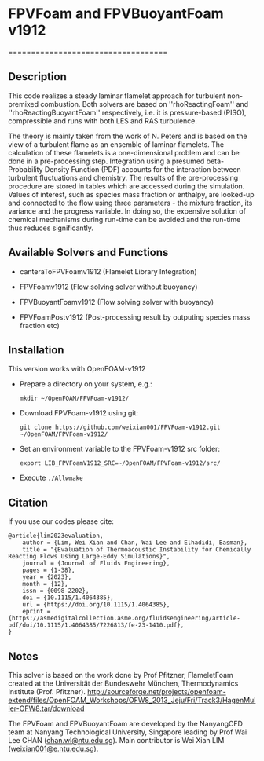 # FPVFoam and FPVBuoyantFoam v1912
===================================

## Description

This code realizes a steady laminar flamelet approach for turbulent non-premixed combustion.
Both solvers are based on ''rhoReactingFoam'' and ''rhoReactingBuoyantFoam'' respectively, i.e. it is pressure-based (PISO), compressible and runs with both LES and RAS turbulence.
 
The theory is mainly taken from the work of N. Peters and is based on the view of a turbulent flame as an ensemble of laminar flamelets.
The calculation of these flamelets is a one-dimensional problem and can be done in a pre-processing step.
Integration using a presumed beta-Probability Density Function (PDF) accounts for the interaction between turbulent fluctuations and chemistry.
The results of the pre-processing procedure are stored in tables which are accessed during the simulation.
Values of interest, such as species mass fraction or enthalpy, are looked-up and connected to the flow using three parameters - the mixture fraction, its variance and the progress variable.
In doing so, the expensive solution of chemical mechanisms during run-time can be avoided and the run-time thus reduces significantly.

## Available Solvers and Functions

* canteraToFPVFoamv1912 (Flamelet Library Integration)

* FPVFoamv1912 (Flow solving solver without buoyancy)

* FPVBuoyantFoamv1912 (Flow solving solver with buoyancy)

* FPVFoamPostv1912 (Post-processing result by outputing species mass fraction etc)

## Installation

This version works with OpenFOAM-v1912

* Prepare a directory on your system, e.g.:  

  `mkdir ~/OpenFOAM/FPVFoam-v1912/`

* Download FPVFoam-v1912 using git:

  `git clone https://github.com/weixian001/FPVFoam-v1912.git ~/OpenFOAM/FPVFoam-v1912/`

* Set an environment variable to the FPVFoam-v1912 src folder:

  `export LIB_FPVFoamV1912_SRC=~/OpenFOAM/FPVFoam-v1912/src/`

* Execute `./Allwmake`

## Citation

If you use our codes please cite:

```
@article{lim2023evaluation,
    author = {Lim, Wei Xian and Chan, Wai Lee and Elhadidi, Basman},
    title = "{Evaluation of Thermoacoustic Instability for Chemically Reacting Flows Using Large-Eddy Simulations}",
    journal = {Journal of Fluids Engineering},
    pages = {1-38},
    year = {2023},
    month = {12},
    issn = {0098-2202},
    doi = {10.1115/1.4064385},
    url = {https://doi.org/10.1115/1.4064385},
    eprint = {https://asmedigitalcollection.asme.org/fluidsengineering/article-pdf/doi/10.1115/1.4064385/7226813/fe-23-1410.pdf},
}

```

## Notes
This solver is based on the work done by Prof Pfitzner, FlameletFoam created at the Universität der Bundeswehr München, Thermodynamics Institute (Prof. Pfitzner). http://sourceforge.net/projects/openfoam-extend/files/OpenFOAM_Workshops/OFW8_2013_Jeju/Fri/Track3/HagenMuller-OFW8.tar/download

The FPVFoam and FPVBuoyantFoam are developed by the NanyangCFD team at Nanyang Technological University, Singapore leading by Prof Wai Lee CHAN (chan.wl@ntu.edu.sg). Main contributor is Wei Xian LIM (weixian001@e.ntu.edu.sg).


